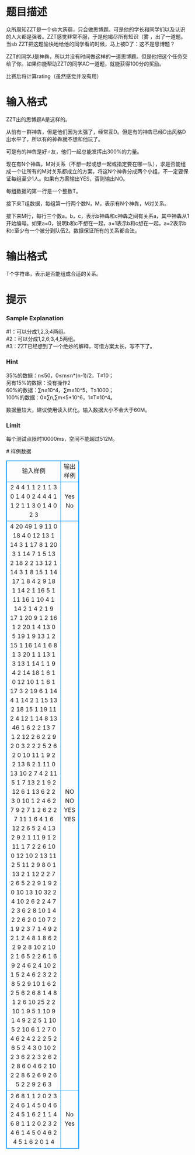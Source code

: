 # 

 
 # 题目描述 
<p>众所周知ZZT是一个sb大蒟蒻，只会做思博题。可是他的学长和同学们以及认识的人大都是强者。ZZT感觉非常不服，于是他竭尽所有知识（雾&nbsp;，出了一道题。当sb&nbsp;ZZT把这题愉快地给他的同学看的时候，马上被D了：这不是思博题？</p>

<p>ZZT的同学J是神犇，所以并没有时间做这样的一道思博题。但是他把这个任务交给了你。如果你能帮助ZZT的同学AC一道题，就能获得100分的奖励。</p>

<p>比赛后将计算rating（虽然感觉并没有用）</p> 

 
 # 输入格式 
<p>ZZT出的思博题A是这样的。</p>

<p>从前有一群神犇，但是他们因为太强了，经常互D。但是有的神犇已经D出风格D出水平了，所以有的神犇就不想和他玩了。</p>

<p>可是有的神犇是好♂友，他们一起总能发挥出300%的力量。</p>

<p>现在有N个神犇，M对关系（不想一起或想一起或指定要在哪一队），求是否能组成一个让所有的M对关系都成立的方案，将这N个神犇分成两个小组，不一定要保证每组至少1人。如果有方案输出YES，否则输出NO。</p>

<p>每组数据的第一行是一个整数T。</p>

<p>接下来T组数据，每组第一行两个数N，M，表示有N个神犇，M对关系。</p>

<p>接下来M行，每行三个数a，b，c，表示b神犇和c神犇之间有关系a，其中神犇从1开始编号。如果a=0，说明b和c不想在一起，a=1表示b和c想在一起，a=2表示b和c至少有一个被分到队伍2。数据保证所有的关系都合法。</p> 

 
 # 输出格式 
<p>T个字符串，表示是否能组成合适的关系。</p> 

 
 # 提示 
<h3><strong>Sample&nbsp;Explanation</strong></h3>

<p>#1：可以分成1,2,3;4两组。<br />
#2：可以分成1,2,6;3,4,5两组。<br />
#3：ZZT已经想到了一个绝妙的解释，可惜方案太长，写不下了。</p>

<h3><strong>Hin</strong><strong>t</strong></h3>

<p>35%的数据：n&le;50，0&le;m&le;n*(n-1)/2，T&le;10；<br />
另有15%的数据：没有操作2<br />
60%的数据：&sum;n&le;10^4，&sum;m&le;10^5，T&le;1000；<br />
100%的数据：0&le;&sum;n,&sum;m&le;5*10^6，1&le;T&le;10^4。</p>

<p>数据量较大，建议使用读入优化。输入数据大小不会大于60M。</p>

<h3><strong>Limit</strong></h3>

<p>每个测试点限时10000ms，空间不能超过512M。</p> 
# 样例数据
<style>
        table,table tr th, table tr td { border:1px solid #0094ff; }
        table { width: 200px; min-height: 25px; line-height: 25px; text-align: center; border-collapse: collapse;}   
    </style>
<table>
	<tr>
		<td>输入样例</td>
		<td>输出样例</td>
	</tr>
<tr><td>2
4 4
1 1 2
1 1 3
0 1 4
0 2 4
4 4
1 1 2
1 1 3
0 1 4
0 2 3
</td><td>Yes
No
</td></tr><tr><td>4
20 49
1 9 11
0 18 4
0 12 13
1 14 3
1 17 8
1 20 3
1 14 7
1 5 13
2 18 2
2 13 12
1 14 3
1 8 15
1 14 17
1 8 4
2 9 18
1 14 2
1 16 5
1 11 16
1 10 4
1 14 2
1 4 2
1 9 17
1 20 9
1 2 16
1 2 20
1 4 13
0 5 19
1 9 13
1 2 15
1 16 14
1 6 8
1 3 20
1 1 13
1 3 13
1 14 1
1 9 4
2 14 18
1 6 1
0 12 10
1 1 6
1 17 3
2 19 6
1 14 4
1 14 2
1 15 13
2 18 15
1 19 11
2 4 12
1 14 8
13 46
1 6 2
2 13 7
1 2 12
2 6 2
2 9 2
0 3 2
2 2 5
2 6 2
0 10 11
1 9 2
2 13 8
2 1 11
0 13 10
2 7 4
2 11 5
1 7 13
2 1 9
2 12 6
1 13 6
2 2 3
0 10 1
2 4 6
2 7 9
2 7 1
2 6 2
2 7 11
1 6 4
1 6 12
2 6 5
2 4 13
2 9 2
1 11 9
1 2 11
1 7 2
2 6 10
0 12 10
2 13 11
2 5 11
2 9 8
0 1 13
2 1 12
2 2 7
2 6 5
2 2 9
1 9 2
0 10 13
10 32
2 4 10
2 6 2
2 4 7
2 3 6
2 8 10
1 4 2
2 6 2
0 10 7
2 1 9
2 3 7
1 4 9
2 2 1
2 4 8
1 8 6
2 2 9
2 8 10
2 10 2
1 6 5
2 2 6
1 6 9
2 4 6
2 4 10
2 1 5
2 4 6
2 3 2
2 8 5
2 9 10
1 6 2
2 5 6
2 6 8
1 4 8
1 2 6
10 25
2 2 10
1 9 5
1 10 9
1 4 9
2 2 5
1 10 5
2 10 6
1 2 7
0 4 6
2 4 2
2 2 5
2 6 5
2 4 3
0 10 2
2 3 6
2 2 3
2 6 2
2 8 6
0 4 6
2 10 2
2 8 6
2 6 9
2 6 5
2 2 9
2 6 3
</td><td>NO
NO
YES
YES
</td></tr><tr><td>2
6 8
1 1 2
0 2 3
2 4 6
1 4 5
0 4 6
2 4 5
1 6 2
1 1 4
6 8
1 1 2
0 2 3
2 4 6
1 4 5
0 4 6
2 4 5
1 6 2
0 1 4
</td><td>No
Yes
</td></tr></table>
